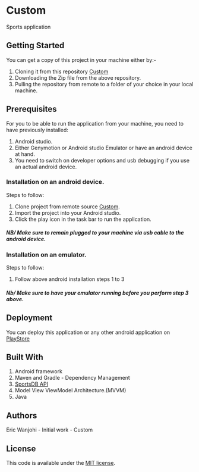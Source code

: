 # Custom
Sports application

## Getting Started
You can get a copy of this project in your machine either by:-
  1. Cloning it from this repository [Custom](https://github.com/EricWanjohi/Custom)
  2. Downloading the Zip file from the above repository.
  3. Pulling the repository from remote to a folder of your choice in your local machine.

## Prerequisites
For you to be able to run the application from your machine, you need to have previously installed:
  1. Android studio.
  2. Either Genymotion or Android studio Emulator or have an android device at hand.
  3. You need to switch on developer options and usb debugging if you use an actual android device.

### Installation on an android device.
  Steps to follow:
  1. Clone project from remote source [Custom](https://github.com/EricWanjohi/Custom).
  2. Import the project into your Android studio.
  3. Click the play icon in the task bar to run the application.
  ##### NB/ Make sure to remain plugged to your machine via usb cable to the android device.

### Installation on an emulator.
  Steps to follow:
  1. Follow above android installation steps 1 to 3 
  ##### Nb/ Make sure to have your emulator running before you perform step 3 above.

## Deployment
You can deploy this application or any other android application on [PlayStore](https://play.google.com/store/apps?hl=en)

## Built With
1. Android framework 
2. Maven and Gradle - Dependency Management
3. [SportsDB API](https://www.thesportsdb.com/api.php)
4. Model View ViewModel Architecture.(MVVM) 
5. Java 

## Authors
Eric Wanjohi - Initial work - Custom

## License
This code is available under the [MIT license](http://opensource.org/licenses/MIT).


